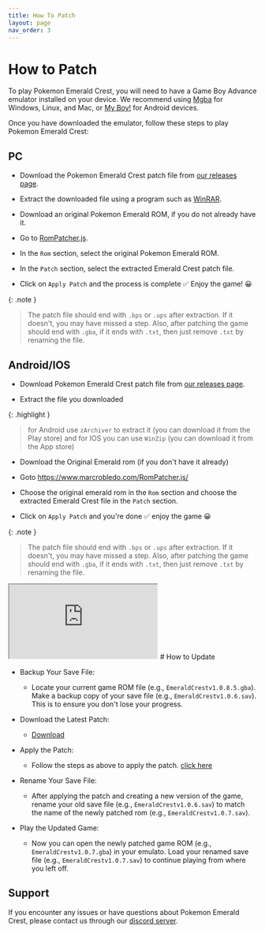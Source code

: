 ```yaml
---
title: How To Patch
layout: page
nav_order: 3
---
```


# How to Patch

To play Pokemon Emerald Crest, you will need to have a Game Boy Advance emulator installed on your device. We recommend using [Mgba](https://mgba.io/downloads.html) for Windows, Linux, and Mac, or [My Boy!](https://play.google.com/store/apps/details?id=com.fastemulator.gba) for Android devices.

Once you have downloaded the emulator, follow these steps to play Pokemon Emerald Crest:

<script async src="https://pagead2.googlesyndication.com/pagead/js/adsbygoogle.js?client=ca-pub-4829462676030982"
     crossorigin="anonymous"></script>
<!-- RHS howtopatch 1 -->
<ins class="adsbygoogle"
     style="display:block"
     data-ad-client="ca-pub-4829462676030982"
     data-ad-slot="3429893360"
     data-ad-format="auto"
     data-full-width-responsive="true"></ins>
<script>
     (adsbygoogle = window.adsbygoogle || []).push({});
</script>

## PC

- Download the Pokemon Emerald Crest patch file from [our releases page](https://romhackstudios.github.io/).

- Extract the downloaded file using a program such as [WinRAR](https://www.win-rar.com/download.html).

- Download an original Pokemon Emerald ROM, if you do not already have it.

- Go to [RomPatcher.js](https://www.marcrobledo.com/RomPatcher.js/).

- In the `Rom` section, select the original Pokemon Emerald ROM.

- In the `Patch` section, select the extracted Emerald Crest patch file.

- Click on `Apply Patch` and the process is complete ✅ Enjoy the game! 😀

{: .note }
> The patch file should end with `.bps` or `.ups` after extraction. If it doesn't, you may have missed a step. Also, after patching the game should end with `.gba`, if it ends with `.txt`, then just remove `.txt` by renaming the file.

<script async src="https://pagead2.googlesyndication.com/pagead/js/adsbygoogle.js?client=ca-pub-4829462676030982"
     crossorigin="anonymous"></script>
<!-- RHS Howtopatch 2 -->
<ins class="adsbygoogle"
     style="display:block"
     data-ad-client="ca-pub-4829462676030982"
     data-ad-slot="6487301540"
     data-ad-format="auto"
     data-full-width-responsive="true"></ins>
<script>
     (adsbygoogle = window.adsbygoogle || []).push({});
</script>

## Android/IOS

- Download Pokemon Emerald Crest patch file from [our releases page](https://romhackstudios.github.io/).

- Extract the file you downloaded 

{: .highlight }
> for Android use `zArchiver` to extract it (you can download it from the Play store) and for IOS you can use `WinZip` (you can download it from the App store)

- Download the Original Emerald rom (if you don't have it already)

- Goto https://www.marcrobledo.com/RomPatcher.js/

- Choose the original emerald rom in the `Rom` section and choose the extracted Emerald Crest file in the `Patch` section.

- Click on `Apply Patch` and you're done ✅ enjoy the game 😀

{: .note }
> The patch file should end with `.bps` or `.ups` after extraction. If it doesn't, you may have missed a step. Also, after patching the game should end with `.gba`, if it ends with `.txt`, then just remove `.txt` by renaming the file.

<script async src="https://pagead2.googlesyndication.com/pagead/js/adsbygoogle.js?client=ca-pub-4829462676030982"
     crossorigin="anonymous"></script>
<!-- RHS Howtoptach 3 -->
<ins class="adsbygoogle"
     style="display:block"
     data-ad-client="ca-pub-4829462676030982"
     data-ad-slot="2728800187"
     data-ad-format="auto"
     data-full-width-responsive="true"></ins>
<script>
     (adsbygoogle = window.adsbygoogle || []).push({});
</script>
<iframe src="https://youtu.be/AefGC3MX1Ck?si=KYwYj1pQTA-gGXaL" title="How To Patch"></iframe>
# How to Update

- Backup Your Save File:

  - Locate your current game ROM file (e.g., `EmeraldCrestv1.0.8.5.gba`).
    Make a backup copy of your save file (e.g., `EmeraldCrestv1.0.6.sav`). This is to ensure you don't lose your progress.

- Download the Latest Patch: 
  - [Download](https://romhackstudios.github.io/)

- Apply the Patch:

  - Follow the steps as above to apply the patch. [click here](https://romhackstudios.github.io/pages/howtopatch.html#pc)

- Rename Your Save File:

  - After applying the patch and creating a new version of the game, rename your old save file (e.g., `EmeraldCrestv1.0.6.sav`) to match the name of the newly patched rom (e.g., `EmeraldCrestv1.0.7.sav`).

- Play the Updated Game:

  - Now you can open the newly patched game ROM (e.g., `EmeraldCrestv1.0.7.gba`) in your emulato.
   Load your renamed save file (e.g., `EmeraldCrestv1.0.7.sav`) to continue playing from where you left off.

<script async src="https://pagead2.googlesyndication.com/pagead/js/adsbygoogle.js?client=ca-pub-4829462676030982"
     crossorigin="anonymous"></script>
<!-- RHS howtopatch 4 -->
<ins class="adsbygoogle"
     style="display:block"
     data-ad-client="ca-pub-4829462676030982"
     data-ad-slot="5864485014"
     data-ad-format="auto"
     data-full-width-responsive="true"></ins>
<script>
     (adsbygoogle = window.adsbygoogle || []).push({});
</script>

## Support

If you encounter any issues or have questions about Pokemon Emerald Crest, please contact us through our [discord server].

[discord server]: https://discord.gg/aaghat-s-server-965900074532081674
